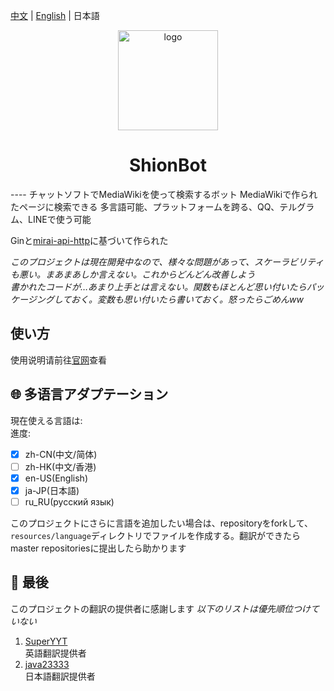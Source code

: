 [中文](https://github.com/nyancatda/ShionBot) | [English](README-en-US.md) | 日本語
<center>
   <img width="160" src="https://shionbot.xyz/img/logo.png" alt="logo"></br>
   <h1>ShionBot</h1>
</center>
----
チャットソフトでMediaWikiを使って検索するボット  
MediaWikiで作られたページに検索できる 多言語可能、プラットフォームを跨る、QQ、テルグラム、LINEで使う可能

Ginと[mirai-api-http](https://github.com/project-mirai/mirai-api-http)に基づいて作られた

*このプロジェクトは現在開発中なので、様々な問題があって、スケーラビリティも悪い。まあまあしか言えない。これからどんどん改善しよう*  
*書かれたコードが…あまり上手とは言えない。関数もほとんど思い付いたらパッケージングしておく。変数も思い付いたら書いておく。怒ったらごめんww*

## 使い方
使用说明请前往[官网](https://shionbot.xyz/)查看

## 🌐 多语言アダプテーション
現在使える言語は:  
進度:  
- [x] zh-CN(中文/简体)
- [ ] zh-HK(中文/香港)
- [x] en-US(English)
- [x] ja-JP(日本語)
- [ ] ru_RU(русский язык)

このプロジェクトにさらに言語を追加したい場合は、repositoryをforkして、`resources/language`ディレクトリでファイルを作成する。翻訳ができたらmaster repositoriesに提出したら助かります

## 🎐 最後
このプロジェクトの翻訳の提供者に感謝します
*以下のリストは優先順位つけていない*
1. [SuperYYT](https://github.com/SuperYYT)  
  英語翻訳提供者
2. [java23333](https://github.com/java23333)  
  日本語翻訳提供者
